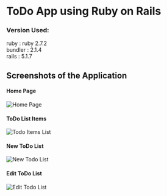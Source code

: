 # ToDo App using Ruby on Rails

<h3>Version Used: </h3>
ruby : ruby 2.7.2 <br>
bundler : 2.1.4  <br>
rails : 5.1.7  <br>

## Screenshots of the Application

#### Home Page
![Home Page](https://github.com/Aakarshit-Scaler/TODO-APP-Using-ROR/assets/138487436/100fc952-9410-48ff-846f-09c2c655f056)
#### ToDo List Items
![Todo Items List](https://github.com/Aakarshit-Scaler/TODO-APP-Using-ROR/assets/138487436/0a129f47-ac25-4957-be56-6cd8e307ea0e)

#### New ToDo List
![New Todo List](https://github.com/Aakarshit-Scaler/TODO-APP-Using-ROR/assets/138487436/cc10179f-3734-460f-a846-4238202b47c7)

#### Edit ToDo List
![Edit Todo List](https://github.com/Aakarshit-Scaler/TODO-APP-Using-ROR/assets/138487436/9978f602-1cfb-47e4-90eb-4d9923127f25)

